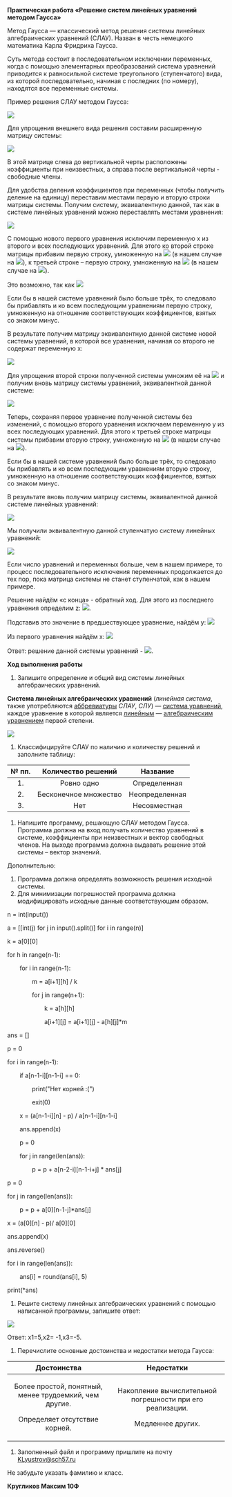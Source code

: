 **Практическая работа «Решение систем линейных уравнений методом Гаусса»**

Метод Гаусса — классический метод решения системы линейных алгебраических уравнений (СЛАУ). Назван в честь немецкого математика Карла Фридриха Гаусса.

Суть метода состоит в последовательном исключении переменных, когда с помощью элементарных преобразований система уравнений приводится к равносильной системе треугольного (ступенчатого) вида, из которой последовательно, начиная с последних (по номеру), находятся все переменные системы.

Пример решения СЛАУ методом Гаусса:

![](Images/Aspose.Words.8404e77e-8d5b-47e7-9bb1-6d363b328580.001.png)

Для упрощения внешнего вида решения составим расширенную матрицу системы:

![](Images/Aspose.Words.8404e77e-8d5b-47e7-9bb1-6d363b328580.002.png)

В этой матрице слева до вертикальной черты расположены коэффициенты при неизвестных, а справа после вертикальной черты - свободные члены.

Для удобства деления коэффициентов при переменных (чтобы получить деление на единицу) переставим местами первую и вторую строки матрицы системы. Получим систему, эквивалентную данной, так как в системе линейных уравнений можно переставлять местами уравнения:

![](Images/Aspose.Words.8404e77e-8d5b-47e7-9bb1-6d363b328580.003.png)

С помощью нового первого уравнения исключим переменную x из второго и всех последующих уравнений. Для этого ко второй строке матрицы прибавим первую строку, умноженную на ![](Images/Aspose.Words.8404e77e-8d5b-47e7-9bb1-6d363b328580.004.png) (в нашем случае на ![](Images/Aspose.Words.8404e77e-8d5b-47e7-9bb1-6d363b328580.005.png)), к третьей строке – первую строку, умноженную на ![](Images/Aspose.Words.8404e77e-8d5b-47e7-9bb1-6d363b328580.006.png) (в нашем случае на ![](Images/Aspose.Words.8404e77e-8d5b-47e7-9bb1-6d363b328580.007.png)).

Это возможно, так как ![](Images/Aspose.Words.8404e77e-8d5b-47e7-9bb1-6d363b328580.008.png)

Если бы в нашей системе уравнений было больше трёх, то следовало бы прибавлять и ко всем последующим уравнениям первую строку, умноженную на отношение соответствующих коэффициентов, взятых со знаком минус.

В результате получим матрицу эквивалентную данной системе новой системы уравнений, в которой все уравнения, начиная со второго не содержат переменную x:

![](Images/Aspose.Words.8404e77e-8d5b-47e7-9bb1-6d363b328580.009.png)

Для упрощения второй строки полученной системы умножим её на ![](Images/Aspose.Words.8404e77e-8d5b-47e7-9bb1-6d363b328580.010.png) и получим вновь матрицу системы уравнений, эквивалентной данной системе:

![](Images/Aspose.Words.8404e77e-8d5b-47e7-9bb1-6d363b328580.011.png)

Теперь, сохраняя первое уравнение полученной системы без изменений, с помощью второго уравнения исключаем переменную y из всех последующих уравнений. Для этого к третьей строке матрицы системы прибавим вторую строку, умноженную на ![](Images/Aspose.Words.8404e77e-8d5b-47e7-9bb1-6d363b328580.012.png) (в нашем случае на ![](Images/Aspose.Words.8404e77e-8d5b-47e7-9bb1-6d363b328580.013.png)).

Если бы в нашей системе уравнений было больше трёх, то следовало бы прибавлять и ко всем последующим уравнениям вторую строку, умноженную на отношение соответствующих коэффициентов, взятых со знаком минус.

В результате вновь получим матрицу системы, эквивалентной данной системе линейных уравнений:

![](Images/Aspose.Words.8404e77e-8d5b-47e7-9bb1-6d363b328580.014.png)

Мы получили эквивалентную данной ступенчатую систему линейных уравнений:

![](Images/Aspose.Words.8404e77e-8d5b-47e7-9bb1-6d363b328580.015.png)

Если число уравнений и переменных больше, чем в нашем примере, то процесс последовательного исключения переменных продолжается до тех пор, пока матрица системы не станет ступенчатой, как в нашем примере.

Решение найдём «с конца» - обратный ход. Для этого из последнего уравнения определим z:
![](Images/Aspose.Words.8404e77e-8d5b-47e7-9bb1-6d363b328580.016.png).

Подставив это значение в предшествующее уравнение, найдём y:
![](Images/Aspose.Words.8404e77e-8d5b-47e7-9bb1-6d363b328580.017.png)

Из первого уравнения найдём x:
![](Images/Aspose.Words.8404e77e-8d5b-47e7-9bb1-6d363b328580.018.png)

Ответ: решение данной системы уравнений - ![](Images/Aspose.Words.8404e77e-8d5b-47e7-9bb1-6d363b328580.019.png).


**Ход выполнения работы**

1. Запишите определение и общий вид системы линейных алгебраических уравнений.

**Система линейных алгебраических уравнений** (*линейная система*, также употребляются [аббревиатуры](https://ru.wikipedia.org/wiki/%D0%90%D0%B1%D0%B1%D1%80%D0%B5%D0%B2%D0%B8%D0%B0%D1%82%D1%83%D1%80%D0%B0) *СЛАУ*, *СЛУ*) — [система уравнений](https://ru.wikipedia.org/wiki/%D0%A1%D0%B8%D1%81%D1%82%D0%B5%D0%BC%D0%B0_%D1%83%D1%80%D0%B0%D0%B2%D0%BD%D0%B5%D0%BD%D0%B8%D0%B9), каждое уравнение в которой является [линейным](https://ru.wikipedia.org/wiki/%D0%9B%D0%B8%D0%BD%D0%B5%D0%B9%D0%BD%D0%BE%D0%B5_%D1%83%D1%80%D0%B0%D0%B2%D0%BD%D0%B5%D0%BD%D0%B8%D0%B5) — [алгебраическим уравнением](https://ru.wikipedia.org/wiki/%D0%90%D0%BB%D0%B3%D0%B5%D0%B1%D1%80%D0%B0%D0%B8%D1%87%D0%B5%D1%81%D0%BA%D0%BE%D0%B5_%D1%83%D1%80%D0%B0%D0%B2%D0%BD%D0%B5%D0%BD%D0%B8%D0%B5) первой степени.

![](Images/Aspose.Words.8404e77e-8d5b-47e7-9bb1-6d363b328580.020.png)

1. Классифицируйте СЛАУ по наличию и количеству решений и заполните таблицу:


|№ пп.|Количество решений|Название|
| :-: | :-: | :-: |
|1\.|Ровно одно|Определенная|
|2\.|Бесконечное множество|Неопределенная|
|3\.|Нет|Несовместная|


1. Напишите программу, решающую СЛАУ методом Гаусса. Программа должна на вход получать количество уравнений в системе, коэффициенты при неизвестных и вектор свободных членов. На выходе программа должна выдавать решение этой системы – вектор значений.

Дополнительно:

1) Программа должна определять возможность решения исходной системы.
1) Для минимизации погрешностей программа должна модифицировать исходные данные соответствующим образом.






















n = int(input()) 

a = [[int(j) for j in input().split()] for i in range(n)]

k = a[0][0]

for h in range(n-1):

`    `for i in range(n-1):

`        `m = a[i+1][h] / k

`        `for j in range(n+1):

`            `k = a[h][h]

`            `a[i+1][j] = a[i+1][j] - a[h][j]\*m

ans = []

p = 0

for i in range(n-1):

`    `if a[n-1-i][n-1-i] == 0:

`        `print("Нет корней :(")

`        `exit(0)

`    `x = (a[n-1-i][n] - p) / a[n-1-i][n-1-i]

`    `ans.append(x)

`    `p = 0

`    `for j in range(len(ans)):

`        `p = p + a[n-2-i][n-1-i+j] \* ans[j]

p = 0

for j in range(len(ans)):

`    `p = p + a[0][n-1-j]\*ans[j]

x = (a[0][n] - p)/ a[0][0]

ans.append(x)

ans.reverse()

for i in range(len(ans)):

`    `ans[i] = round(ans[i], 5)

print(\*ans)



























1. Решите систему линейных алгебраических уравнений с помощью написанной программы, запишите ответ:

![](Images/Aspose.Words.8404e77e-8d5b-47e7-9bb1-6d363b328580.021.png)

Ответ: x1=5,x2= -1,x3=-5.

1. Перечислите основные достоинства и недостатки метода Гаусса:


|Достоинства|Недостатки|
| :-: | :-: |
|<p>Более простой, понятный, менее трудоемкий, чем другие.</p><p></p><p>Определяет отсутствие корней.</p>|<p>Накопление вычислительной погрешности при его реализации.</p><p></p><p>Медленнее других.</p><p></p>|

1. Заполненный файл и программу пришлите на почту <KLyustrov@sch57.ru>

Не забудьте указать фамилию и класс.

**Кругликов Максим 10Ф**
